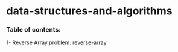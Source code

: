 # data-structures-and-algorithms

### Table of contents:  
1- Reverse Array problem: [reverse-array](https://github.com/shadilios/data-structures-and-algorithms/blob/main/problem01-array-reverse/Problem01-Readme.md)
